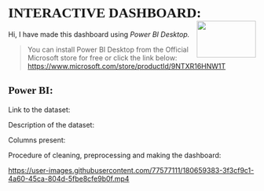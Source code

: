 # <span style="font-family: 'Segoe Print';">**INTERACTIVE DASHBOARD:** <img align="right" width="120" height="75" src="https://user-images.githubusercontent.com/77577111/181069134-614976f4-1503-4b36-91b1-13459d362a8f.png">

Hi, I have made this dashboard using *Power BI Desktop.*

> You can install Power BI Desktop from the Official Microsoft store for free or click the link below:
https://www.microsoft.com/store/productId/9NTXR16HNW1T

##  <span style="font-family: 'Segoe Print';">**Power BI:**


Link to the dataset:




Description of the dataset:



Columns present:


Procedure of cleaning, preprocessing and making the dashboard:


https://user-images.githubusercontent.com/77577111/180659383-3f3cf9c1-4a60-45ca-804d-5fbe8cfe9b0f.mp4

